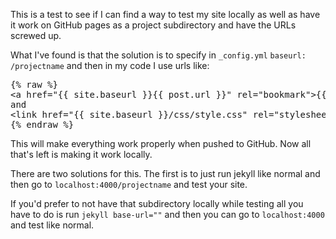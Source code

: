 This is a test to see if I can find a way to test my site locally as well as 
have it work on GitHub pages as a project subdirectory and have the URLs 
screwed up.

What I've found is that the solution is to specify in `_config.yml` 
`baseurl: /projectname` and then in my code I use urls like:

<pre>
{% raw %}
&lt;a href="{{ site.baseurl }}{{ post.url }}" rel="bookmark"&gt;{{ post.title }}&lt;/a&gt;
and
&lt;link href="{{ site.baseurl }}/css/style.css" rel="stylesheet"&gt;
{% endraw %}
</pre>

This will make everything work properly when pushed to GitHub.  Now all that's 
left is making it work locally.

There are two solutions for this.  The first is to just run jekyll like normal 
and then go to `localhost:4000/projectname` and test your site.

If you'd prefer to not have that subdirectory locally while testing all you 
have to do is run `jekyll base-url=""` and then you can go to `localhost:4000`
and test like normal.